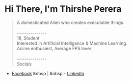 # Hi There, I'm Thirshe Perera<br>
> A domesticated Alien who creates executable things. <br><br>
---------------<br>
18, Student <br>
Interested in Artificial Intelligence & Machine Learning.<br>
Anime enthusiest, Average FPS lover<br><br>
---------------<br>
*Socials*
- [Facebook](https://web.facebook.com/thirshe.perera) &nbsp | &nbsp - [LinkedIn](https://www.linkedin.com/in/thirshe-perera-109644276/?lipi=urn%3Ali%3Apage%3Aprofile_common_profile_index%3Bd5c976e4-ae37-497b-b3bd-851b508d983c)


